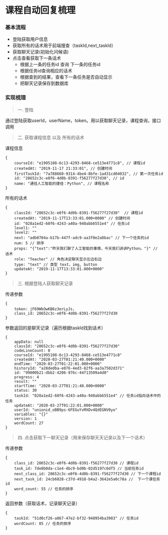 # 课程自动回复梳理

### 基本流程

+ 登陆获取用户信息
+ 获取所有的话术用于前端搜查（taskId,next_taskId）
+ 获取聊天记录(初始化问候语)
+ 点击查看获取下一条话术
	+ 根据上一条的任务id 查询 下一条的任务id
    + 根据任务id查询相应的话术
    + 根据查到的结果，查看下一条任务是否自动显示
	+ 把聊天记录保存到数据库

### 实现梳理
> 一. 登陆

通过登陆获取userId，userName，token。用以获取聊天记录，课程查询，接口调用

> 二. 获取课程信息 以及 所有的话术

课程信息 
```
{
	courseId: "e1995108-6c13-4293-8468-ce513e4771c8", // 课程id
	createdAt: "2019-11-17 21:33:01", // 创建时间
	firstTaskId: "7a788660-9314-4be4-8bfe-1ad31cd04032", // 第一次任务id
	id: "28652c3c-e0f6-4d0b-8391-f56277f27d30", // id
	name: "通往人工智能的捷径：Python", // 课程名称
}
```
所有的话术
```
{
	classId: "28652c3c-e0f6-4d0b-8391-f56277f27d30"  // 课程id
	createdAt: "2019-11-17T13:33:01.000+0000" // 创建时间
	id: "028a1ed2-60f6-4243-a40a-940abb6551e4" // 任务id
	level1: ""
	level2: ""
	next: "adb0704a-b17b-447f-adc9-aa3f0e2a8bac" // 下一个任务的id
	num: 5 // 排序
	props: "{"text":"昨天我们聊了人工智能的事情，今天我们讲讲Python。"}" // 话术
	role: "Teacher" // 角色决定聊天显示左边右边
	type: "text" // 类型 text，img, button
	updateAt: "2019-11-17T13:33:01.000+0000"
}
```
> 三. 根据登陆人获取聊天记录

传递参数
```
{
	token: jF69WkOwKB6z3erLyJs，
	class_id: 28652c3c-e0f6-4d0b-8391-f56277f27d30
}
```

参数返回的是聊天记录（遍历根据taskId找到话术）
```
{
	appData: null
	classId: "28652c3c-e0f6-4d0b-8391-f56277f27d30" 
	codeLineCount: 0 
	courseId: "e1995108-6c13-4293-8468-ce513e4771c8"
	createdAt: "2020-03-27T01:21:40.000+0000"
	endTime: "2020-03-27T01:22:01.000+0000"
	historyId: "a28dedba-e076-4ed3-82f6-aa3a7502d371"
	id: "99000b21-dbb2-4206-976c-44f13509a4d0"
	progress: 4 
	result: ""
	startTime: "2020-03-27T01:21:40.000+0000"
	status: 30
	taskId: "028a1ed2-60f6-4243-a40a-940abb6551e4" // 任务id指向话术中的任务
	updateAt: "2020-03-27T01:22:01.000+0000"
	userId: "unionid_oBB9ps-6FEGuYvMXDv4QdEGNV0yo"
	variables: "{}"
	version: 1
	wordCount: 27
}
```

> 四. 点击获取下一聊天记录（用来保存聊天天记录以及下一个话术）

传递参数
```
{
	class_id: 28652c3c-e0f6-4d0b-8391-f56277f27d30 // 课程id
	task_id: 7de8b0da-c1e4-4bc9-bd0b-02d5197c6df5 // 当前任务id
	next_class_id: 28652c3c-e0f6-4d0b-8391-f56277f27d30 // 下一个课程id
	next_task_id: 24cb6028-c37d-4918-b4a2-3642e5a0c78a //  下一个课任务id
	word_count: 55 // 任务的排序
}
```
返回参数（获取话术，记录聊天记录）
```
{
	taskId: "51d0cf26-a867-47e2-bf32-948954ba3983" // 任务id
	wordCount: 85 // 任务的排序
}
```






